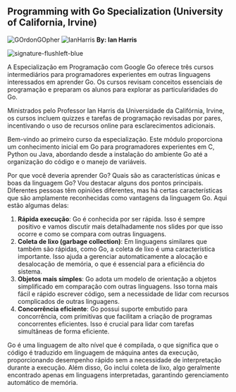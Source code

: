 ## Programming with Go Specialization (University of California, Irvine)

![GOrdonGOpher](https://github.com/user-attachments/assets/7049ed9e-a6d8-4c1e-b083-7a24e0eb5759) 
  ![IanHarris](https://github.com/user-attachments/assets/d2bdc37e-d93a-4238-8d59-8110145d4ead) **By: Ian Harris**
  
![signature-flushleft-blue](https://github.com/user-attachments/assets/23663961-7ea7-461e-b69a-31f0eeb5c70b)




A Especialização em Programação com Google Go oferece três cursos intermediários para programadores experientes em outras linguagens interessados em aprender Go. Os cursos revisam conceitos essenciais de programação e preparam os alunos para explorar as particularidades do Go.

Ministrados pelo Professor Ian Harris da Universidade da Califórnia, Irvine, os cursos incluem quizzes e tarefas de programação revisadas por pares, incentivando o uso de recursos online para esclarecimentos adicionais.

Bem-vindo ao primeiro curso da especialização. Este módulo proporciona um conhecimento inicial em Go para programadores experientes em C, Python ou Java, abordando desde a instalação do ambiente Go até a organização do código e o manejo de variáveis.

Por que você deveria aprender Go? Quais são as características únicas e boas da linguagem Go? Vou destacar alguns dos pontos principais. Diferentes pessoas têm opiniões diferentes, mas há certas características que são amplamente reconhecidas como vantagens da linguagem Go. Aqui estão algumas delas:

1. **Rápida execução**: Go é conhecida por ser rápida. Isso é sempre positivo e vamos discutir mais detalhadamente nos slides por que isso ocorre e como se compara com outras linguagens.
2. **Coleta de lixo (garbage collection)**: Em linguagens similares que também são rápidas, como Go, a coleta de lixo é uma característica importante. Isso ajuda a gerenciar automaticamente a alocação e desalocação de memória, o que é essencial para a eficiência do sistema.
3. **Objetos mais simples**: Go adota um modelo de orientação a objetos simplificado em comparação com outras linguagens. Isso torna mais fácil e rápido escrever código, sem a necessidade de lidar com recursos complicados de outras linguagens.
4. **Concorrência eficiente**: Go possui suporte embutido para concorrência, com primitivas que facilitam a criação de programas concorrentes eficientes. Isso é crucial para lidar com tarefas simultâneas de forma eficiente.

Go é uma linguagem de alto nível que é compilada, o que significa que o código é traduzido em linguagem de máquina antes da execução, proporcionando desempenho rápido sem a necessidade de interpretação durante a execução. Além disso, Go inclui coleta de lixo, algo geralmente encontrado apenas em linguagens interpretadas, garantindo gerenciamento automático de memória.

